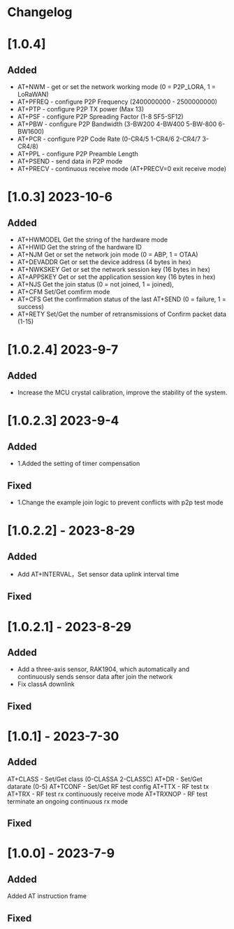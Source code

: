 # Changelog  

# [1.0.4] 
## Added  
- AT+NWM - get or set the network working mode (0 = P2P_LORA, 1 = LoRaWAN)
- AT+PFREQ - configure P2P Frequency (2400000000 - 2500000000)
- AT+PTP - configure P2P TX power (Max 13)
- AT+PSF - configure P2P Spreading Factor (1-8 SF5-SF12)
- AT+PBW - configure P2P Bandwidth (3-BW200 4-BW400 5-BW-800 6-BW1600)
- AT+PCR - configure P2P Code Rate (0-CR4/5 1-CR4/6 2-CR4/7 3-CR4/8)
- AT+PPL - configure P2P Preamble Length
- AT+PSEND - send data in P2P mode
- AT+PRECV - continuous receive mode (AT+PRECV=0 exit receive mode)


# [1.0.3] 2023-10-6  
## Added   
- AT+HWMODEL Get the string of the hardware mode
- AT+HWID  Get the string of the hardware ID
- AT+NJM Get or set the network join mode (0 = ABP, 1 = OTAA)
- AT+DEVADDR Get or set the device address (4 bytes in hex)
- AT+NWKSKEY Get or set the network session key (16 bytes in hex)
- AT+APPSKEY Get or set the application session key (16 bytes in hex)
- AT+NJS Get the join status (0 = not joined, 1 = joined),
- AT+CFM Set/Get comfirm mode
- AT+CFS Get the confirmation status of the last AT+SEND (0 = failure, 1 = success)
- AT+RETY Set/Get the number of retransmissions of Confirm packet data (1-15)


# [1.0.2.4] 2023-9-7  
## Added   
- Increase the MCU crystal calibration, improve the stability of the system.  

# [1.0.2.3] 2023-9-4  
## Added   
- 1.Added the setting of timer compensation
## Fixed  
- 1.Change the example join logic to prevent conflicts with p2p test mode

# [1.0.2.2] - 2023-8-29  
## Added   
- Add AT+INTERVAL，Set sensor data uplink interval time
## Fixed  

# [1.0.2.1] - 2023-8-29  
## Added   
- Add a three-axis sensor, RAK1904, which automatically and continuously sends sensor data after join the network
- Fix classA downlink
## Fixed  

# [1.0.1] - 2023-7-30  
## Added   
AT+CLASS - Set/Get class (0-CLASSA 2-CLASSC)
AT+DR - Set/Get datarate (0-5)
AT+TCONF - Set/Get RF test config
AT+TTX - RF test tx 
AT+TRX - RF test rx continuously receive mode
AT+TRXNOP - RF test terminate an ongoing continuous rx mode 
## Fixed  

# [1.0.0] - 2023-7-9  
## Added   
Added AT instruction frame
## Fixed  

